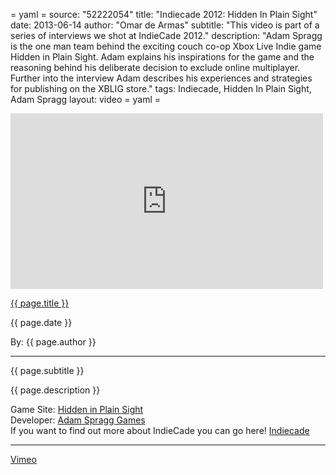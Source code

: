 = yaml =
source: "52222054"
title: "Indiecade 2012: Hidden In Plain Sight"
date: 2013-06-14
author: "Omar de Armas"
subtitle: "This video is part of a series of interviews we shot at IndieCade 2012."
description: "Adam Spragg is the one man team behind the exciting couch co-op Xbox Live Indie game Hidden in Plain Sight. Adam explains his inspirations for the game and the reasoning behind his deliberate decision to exclude online multiplayer. Further into the interview Adam describes his experiences and strategies for publishing on the XBLIG store."
tags: Indiecade, Hidden In Plain Sight, Adam Spragg
layout: video
= yaml =

<div class="vid_container">
  <iframe src="http://player.vimeo.com/video/{{ page.source }}" width="500" height="281" frameborder="0" webkitAllowFullScreen mozallowfullscreen allowFullScreen></iframe>
</div>

<a href="{{ page.url }}" class='postTitleLink'><p class='postTitle'>{{ page.title }}</p></a>
<p class='postPublished'>{{ page.date }}</p>
<p class='postAuthor'>By: {{ page.author }}</p>
<hr>
<p class='podcastSummary'>{{ page.subtitle }}</p>

<p class='podcastSummary'>{{ page.description }}</p>

Game Site: [Hidden in Plain Sight](marketplace.xbox.com/en-US/Product/Hidden-in-Plain-Sight/66acd000-77fe-1000-9115-d802585509e7)  
Developer: [Adam Spragg Games](adamspragggames.blogspot.com)  
If you want to find out more about IndieCade you can go here! [Indiecade](http://www.indiecade.com)
- - -
[Vimeo](www.vimeo.com/indestructibleart)